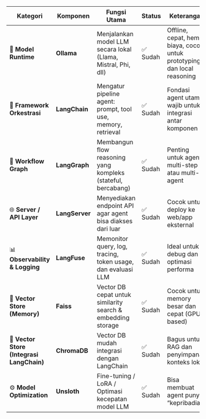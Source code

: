 | Kategori                                  | Komponen                               | Fungsi Utama                                                  | Status        | Keterangan                                                               |
| ----------------------------------------- | -------------------------------------- | ------------------------------------------------------------- | ------------- | ------------------------------------------------------------------------ |
| 🧩 **Model Runtime**                      | **Ollama**                             | Menjalankan model LLM secara lokal (Llama, Mistral, Phi, dll) | ✅ Sudah       | Offline, cepat, hemat biaya, cocok untuk prototyping dan local reasoning |
| 🔗 **Framework Orkestrasi**               | **LangChain**                          | Mengatur pipeline agent: prompt, tool use, memory, retrieval  | ✅ Sudah       | Fondasi agent utama; wajib untuk integrasi antar komponen                |
| 🔁 **Workflow Graph**                     | **LangGraph**                          | Membangun flow reasoning yang kompleks (stateful, bercabang)  | ✅ Sudah       | Penting untuk agent multi-step atau multi-agent                          |
| 🌐 **Server / API Layer**                 | **LangServer**                         | Menyediakan endpoint API agar agent bisa diakses dari luar    | ✅ Sudah       | Cocok untuk deploy ke web/app eksternal                                  |
| 📊 **Observability & Logging**            | **LangFuse**                           | Memonitor query, log, tracing, token usage, dan evaluasi LLM  | ✅ Sudah       | Ideal untuk debug dan optimasi performa                                  |
| 🧮 **Vector Store (Memory)**              | **Faiss**                              | Vector DB cepat untuk similarity search & embedding storage   | ✅ Sudah       | Cocok untuk memory besar dan cepat (GPU-based)                           |
| 🧠 **Vector Store (Integrasi LangChain)** | **ChromaDB**                           | Vector DB mudah integrasi dengan LangChain                    | ✅ Sudah       | Bagus untuk RAG dan penyimpanan konteks lokal                            |
| ⚙️ **Model Optimization**                 | **Unsloth**                            | Fine-tuning / LoRA / Optimasi kecepatan model LLM             | ✅ Sudah       | Bisa membuat agent punya “kepribadian” 

